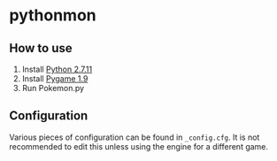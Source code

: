 # pythonmon

## How to use

1. Install [Python 2.7.11](https://www.python.org/downloads/)
2. Install [Pygame 1.9](http://www.pygame.org/download.shtml)
3. Run Pokemon.py

## Configuration

Various pieces of configuration can be found in `_config.cfg`. It is not recommended to edit this unless using the engine for a different game.
